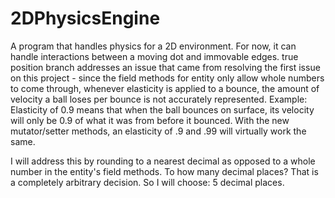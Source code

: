 # 2DPhysicsEngine
A program that handles physics for a 2D environment. For now, it can handle interactions between a moving dot and immovable edges.
true position branch addresses an issue that came from resolving the first issue on this project - since the field methods for entity only allow whole numbers to come through, whenever elasticity is applied to a bounce, the amount of velocity a ball loses per bounce is not accurately represented. Example: Elasticity of 0.9 means that when the ball bounces on surface, its velocity will only be 0.9 of what it was from before it bounced. With the new mutator/setter methods, an elasticity of .9 and .99 will virtually work the same.

I will address this by rounding to a nearest decimal as opposed to a whole number in the entity's field methods. To how many decimal places? That is a completely arbitrary decision. So I will choose: 5 decimal places.
